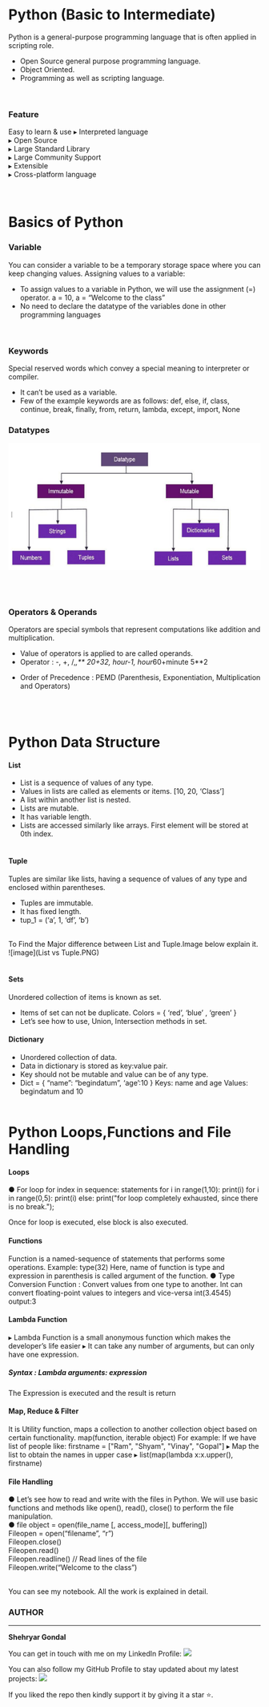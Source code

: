 # Python (Basic to Intermediate)

Python is a general-purpose programming language that is often applied in scripting role.
*  Open Source general purpose programming 
  language.
*  Object Oriented.
*  Programming as well as scripting language.

<br>

### Feature
Easy to learn & use
▸ Interpreted language<br>
▸ Open Source<br>
▸ Large Standard Library<br>
▸ Large Community Support <br>
▸ Extensible<br>
▸ Cross-platform language
 
<br>

# Basics of Python

### Variable

You can consider a variable to be a temporary storage space where you can keep changing values.
Assigning values to a variable:
* To assign values to a variable in Python, we will use the assignment (=) operator.
a = 10, a = “Welcome to the class”
* No need to declare the datatype of the variables done in other programming languages
<br>

### Keywords
 Special reserved words which convey a special meaning to interpreter or compiler. 
* It can’t be used as a variable.
* Few of the example keywords are as follows:
 def, else, if, class, continue, break, finally, 
 from, return, lambda, except, import, None

### Datatypes

![image](datatyppes.PNG)

<br><br>

### Operators & Operands

Operators are special symbols that represent computations like addition and multiplication. 
* Value of operators is applied to are called 
operands.
*  Operator : -, +, /,*,**
   20+32, hour-1, hour*60+minute 5**2

- Order of Precedence : PEMD (Parenthesis, 
Exponentiation, Multiplication and Operators)

<br><br>

# Python Data Structure

#### List

* List is a sequence of values of any type. 
* Values in lists are called as elements or items.
  [10, 20, ‘Class’]
* A list within another list is nested.
* Lists are mutable.
* It has variable length.
* Lists are accessed similarly like arrays. First element will be stored at 0th index.
<br><br>

#### Tuple

Tuples are similar like lists, having a sequence of values of any type and enclosed within parentheses.
* Tuples are immutable.
* It has fixed length.
* tup_1 = (‘a’, 1, ‘df’, ‘b’)
<br><br>

To Find the Major difference between List and Tuple.Image below explain it.
![image](List vs Tuple.PNG)
<br><br>

#### Sets

Unordered collection of items is known as set.
* Items of set can not be duplicate.
Colors = { ‘red’, ‘blue’ , ‘green’ }
* Let’s see how to use, Union, Intersection methods 
in set.

#### Dictionary

* Unordered collection of data.
* Data in dictionary is stored as key:value pair.
* Key should not be mutable and value can be of any type.
* Dict = { “name”: “begindatum”, ‘age’:10 }
Keys: name and age
Values: begindatum and 10
<br><br>

# Python Loops,Functions and File Handling

#### Loops

● For loop
for index in sequence:
 statements
for i in range(1,10):
 print(i)
for i in range(0,5): 
    print(i) 
else:
     print("for loop completely exhausted, since there is no break."); 

 Once for loop is executed, else block is also executed.<br>

#### Functions
Function is a named-sequence of statements that performs some operations. 
Example: type(32)
Here, name of function is type and expression in 
parenthesis is called argument of the function.
● Type Conversion Function : Convert values from one type 
to another. Int can convert floating-point values to 
integers and vice-versa
int(3.4545)
output:3<br>

#### Lambda Function
▸ Lambda Function is a small anonymous function which 
makes the developer’s life easier 
▸ It can take any number of arguments, but can only have 
one expression.<br>
##### Syntax : Lambda arguments: expression
The Expression is executed and the result is return
<br>

#### Map, Reduce & Filter
It is  Utility function, maps a collection to another collection object based on certain functionality.
map(function, iterable object)
For example: If we have list of people like: 
firstname = ["Ram", "Shyam", "Vinay", "Gopal"]
▸ Map the list to obtain the names in upper case
▸ list(map(lambda x:x.upper(), firstname)
<br>

#### File Handling
● Let’s see how to read and write with the files in Python. We will use 
basic functions and methods like open(), read(), close() to perform 
the file manipulation.<br>
● file object = open(file_name [, access_mode][, buffering])<br>
Fileopen = open(“filename”, “r”)<br>
Fileopen.close()<br>
Fileopen.read()<br>
Fileopen.readline() // Read lines of the file<br>
Fileopen.write(“Welcome to the class”)<br>
<br>

You can see my notebook. All  the work is explained in detail.










### AUTHOR
<hr>
<strong>Shehryar Gondal</strong>


You can get in touch with me on my LinkedIn Profile:
<a href="www.linkedin.com/in/shehryar-gondal-data-analyst"> 
<img src="https://img.icons8.com/fluent/48/000000/linkedin.png">
</a>







You can also follow my GitHub Profile to stay updated about my latest projects:
<a href = "https://github.com/ShehryarGondal1"><img src="https://img.icons8.com/fluent/48/000000/github.png"></a>


If you liked the repo then kindly support it by giving it a star ⭐.
